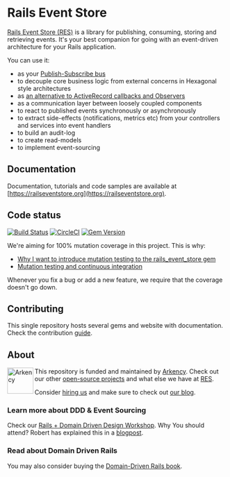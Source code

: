 # Rails Event Store

[Rails Event Store (RES)](https://railseventstore.org/) is a library for publishing, consuming, storing and retrieving events. It's your best companion for going with an event-driven architecture for your Rails application.

You can use it:

<ul>
<li>as your <a href="https://railseventstore.org/docs/pubsub/">Publish-Subscribe bus</a></li>
<li>to decouple core business logic from external concerns in Hexagonal style architectures</li>
<li>as <a href="https://blog.arkency.com/2016/05/domain-events-over-active-record-callbacks/">an alternative to ActiveRecord callbacks and Observers</a></li>
<li>as a communication layer between loosely coupled components</li>
<li>to react to published events synchronously or asynchronously</li>
<li>to extract side-effects (notifications, metrics etc) from your controllers and services into event handlers</li>
<li>to build an audit-log</li>
<li>to create read-models</li>
<li>to implement event-sourcing</li>
</ul>

## Documentation

Documentation, tutorials and code samples are available at [https://railseventstore.org](https://railseventstore.org).

## Code status

[![Build Status](https://travis-ci.org/RailsEventStore/rails_event_store.svg?branch=master)](https://travis-ci.org/RailsEventStore/rails_event_store)
[![CircleCI](https://circleci.com/gh/RailsEventStore/rails_event_store.svg?style=svg)](https://circleci.com/gh/RailsEventStore/rails_event_store)
[![Gem Version](https://badge.fury.io/rb/rails_event_store.svg)](https://badge.fury.io/rb/rails_event_store)

We're aiming for 100% mutation coverage in this project. This is why:

* [Why I want to introduce mutation testing to the rails_event_store gem](https://blog.arkency.com/2015/04/why-i-want-to-introduce-mutation-testing-to-the-rails-event-store-gem/)
* [Mutation testing and continuous integration](https://blog.arkency.com/2015/05/mutation-testing-and-continuous-integration/)

Whenever you fix a bug or add a new feature, we require that the coverage doesn't go down.

## Contributing

This single repository hosts several gems and website with documentation. Check the contribution [guide](https://railseventstore.org/community/).

## About

<img src="https://arkency.com/images/arkency.png" alt="Arkency" width="60px" align="left" />

This repository is funded and maintained by [Arkency](https://arkency.com). Check out our other [open-source projects](https://github.com/arkency) and what else we have at [RES](https://github.com/RailsEventStore).

Consider [hiring us](https://arkency.com/hire-us) and make sure to check out [our blog](https://blog.arkency.com).

### Learn more about DDD & Event Sourcing

Check our [Rails + Domain Driven Design Workshop](https://blog.arkency.com/ddd-training/).
Why You should attend? Robert has explained this in a [blogpost](https://blog.arkency.com/2016/12/why-would-you-even-want-to-listen-about-ddd/).

### Read about Domain Driven Rails

You may also consider buying the [Domain-Driven Rails book](https://blog.arkency.com/domain-driven-rails/).
